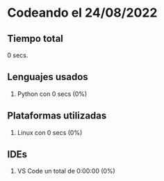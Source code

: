 # Codeando el 24/08/2022

## Tiempo total
0 secs.

## Lenguajes usados
1. Python con 0 secs (0%)

## Plataformas utilizadas
1. Linux con 0 secs (0%)

## IDEs
1. VS Code un total de 0:00:00 (0%)
